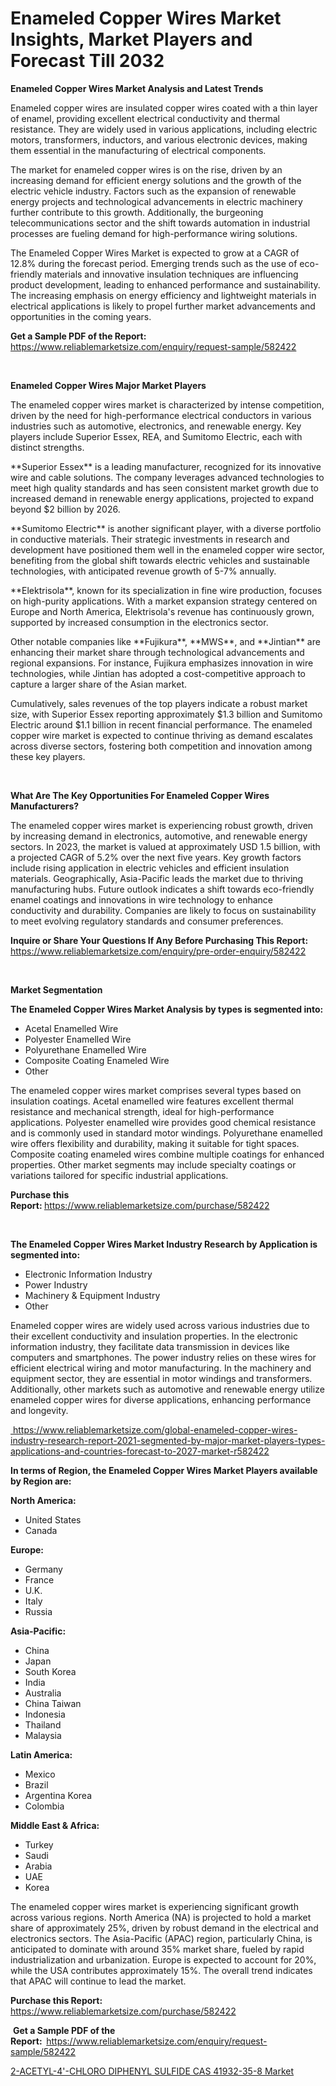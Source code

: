 <p><h1>Enameled Copper Wires Market Insights, Market Players and Forecast Till 2032</h1></p><p><strong>Enameled Copper Wires Market Analysis and Latest Trends</strong></p>
<p><p>Enameled copper wires are insulated copper wires coated with a thin layer of enamel, providing excellent electrical conductivity and thermal resistance. They are widely used in various applications, including electric motors, transformers, inductors, and various electronic devices, making them essential in the manufacturing of electrical components.</p><p>The market for enameled copper wires is on the rise, driven by an increasing demand for efficient energy solutions and the growth of the electric vehicle industry. Factors such as the expansion of renewable energy projects and technological advancements in electric machinery further contribute to this growth. Additionally, the burgeoning telecommunications sector and the shift towards automation in industrial processes are fueling demand for high-performance wiring solutions.</p><p>The Enameled Copper Wires Market is expected to grow at a CAGR of 12.8% during the forecast period. Emerging trends such as the use of eco-friendly materials and innovative insulation techniques are influencing product development, leading to enhanced performance and sustainability. The increasing emphasis on energy efficiency and lightweight materials in electrical applications is likely to propel further market advancements and opportunities in the coming years.</p></p>
<p><strong>Get a Sample PDF of the Report:&nbsp;</strong> <a href="https://www.reliablemarketsize.com/enquiry/request-sample/582422?utm_campaign=2450&utm_medium=2&utm_source=Github&utm_content=ia&utm_term=23032025&utm_id=enameled-copper-wires">https://www.reliablemarketsize.com/enquiry/request-sample/582422</a></p>
<p>&nbsp;</p>
<p><strong>Enameled Copper Wires Major Market Players</strong></p>
<p><p>The enameled copper wires market is characterized by intense competition, driven by the need for high-performance electrical conductors in various industries such as automotive, electronics, and renewable energy. Key players include Superior Essex, REA, and Sumitomo Electric, each with distinct strengths.</p><p>**Superior Essex** is a leading manufacturer, recognized for its innovative wire and cable solutions. The company leverages advanced technologies to meet high quality standards and has seen consistent market growth due to increased demand in renewable energy applications, projected to expand beyond $2 billion by 2026.</p><p>**Sumitomo Electric** is another significant player, with a diverse portfolio in conductive materials. Their strategic investments in research and development have positioned them well in the enameled copper wire sector, benefiting from the global shift towards electric vehicles and sustainable technologies, with anticipated revenue growth of 5-7% annually.</p><p>**Elektrisola**, known for its specialization in fine wire production, focuses on high-purity applications. With a market expansion strategy centered on Europe and North America, Elektrisola's revenue has continuously grown, supported by increased consumption in the electronics sector.</p><p>Other notable companies like **Fujikura**, **MWS**, and **Jintian** are enhancing their market share through technological advancements and regional expansions. For instance, Fujikura emphasizes innovation in wire technologies, while Jintian has adopted a cost-competitive approach to capture a larger share of the Asian market.</p><p>Cumulatively, sales revenues of the top players indicate a robust market size, with Superior Essex reporting approximately $1.3 billion and Sumitomo Electric around $1.1 billion in recent financial performance. The enameled copper wire market is expected to continue thriving as demand escalates across diverse sectors, fostering both competition and innovation among these key players.</p></p>
<p>&nbsp;</p>
<p><strong>What Are The Key Opportunities For Enameled Copper Wires Manufacturers?</strong></p>
<p><p>The enameled copper wires market is experiencing robust growth, driven by increasing demand in electronics, automotive, and renewable energy sectors. In 2023, the market is valued at approximately USD 1.5 billion, with a projected CAGR of 5.2% over the next five years. Key growth factors include rising application in electric vehicles and efficient insulation materials. Geographically, Asia-Pacific leads the market due to thriving manufacturing hubs. Future outlook indicates a shift towards eco-friendly enamel coatings and innovations in wire technology to enhance conductivity and durability. Companies are likely to focus on sustainability to meet evolving regulatory standards and consumer preferences.</p></p>
<p><strong>Inquire or Share Your Questions If Any Before Purchasing This Report:</strong> <a href="https://www.reliablemarketsize.com/enquiry/pre-order-enquiry/582422?utm_campaign=2450&utm_medium=2&utm_source=Github&utm_content=ia&utm_term=23032025&utm_id=enameled-copper-wires">https://www.reliablemarketsize.com/enquiry/pre-order-enquiry/582422</a></p>
<p>&nbsp;</p>
<p><strong>Market Segmentation</strong></p>
<p><strong>The Enameled Copper Wires Market Analysis by types is segmented into:</strong></p>
<p><ul><li>Acetal Enamelled Wire</li><li>Polyester Enamelled Wire</li><li>Polyurethane Enamelled Wire</li><li>Composite Coating Enameled Wire</li><li>Other</li></ul></p>
<p><p>The enameled copper wires market comprises several types based on insulation coatings. Acetal enamelled wire features excellent thermal resistance and mechanical strength, ideal for high-performance applications. Polyester enamelled wire provides good chemical resistance and is commonly used in standard motor windings. Polyurethane enamelled wire offers flexibility and durability, making it suitable for tight spaces. Composite coating enameled wires combine multiple coatings for enhanced properties. Other market segments may include specialty coatings or variations tailored for specific industrial applications.</p></p>
<p><strong>Purchase this Report:&nbsp;</strong><a href="https://www.reliablemarketsize.com/purchase/582422?utm_campaign=2450&utm_medium=2&utm_source=Github&utm_content=ia&utm_term=23032025&utm_id=enameled-copper-wires">https://www.reliablemarketsize.com/purchase/582422</a></p>
<p>&nbsp;</p>
<p><strong>The Enameled Copper Wires Market Industry Research by Application is segmented into:</strong></p>
<p><ul><li>Electronic Information Industry</li><li>Power Industry</li><li>Machinery & Equipment Industry</li><li>Other</li></ul></p>
<p><p>Enameled copper wires are widely used across various industries due to their excellent conductivity and insulation properties. In the electronic information industry, they facilitate data transmission in devices like computers and smartphones. The power industry relies on these wires for efficient electrical wiring and motor manufacturing. In the machinery and equipment sector, they are essential in motor windings and transformers. Additionally, other markets such as automotive and renewable energy utilize enameled copper wires for diverse applications, enhancing performance and longevity.</p></p>
<p><a href="https://www.reliablemarketsize.com/global-enameled-copper-wires-industry-research-report-2021-segmented-by-major-market-players-types-applications-and-countries-forecast-to-2027-market-r582422?utm_campaign=2450&utm_medium=2&utm_source=Github&utm_content=ia&utm_term=23032025&utm_id=enameled-copper-wires">&nbsp;https://www.reliablemarketsize.com/global-enameled-copper-wires-industry-research-report-2021-segmented-by-major-market-players-types-applications-and-countries-forecast-to-2027-market-r582422</a></p>
<p><strong>In terms of Region, the Enameled Copper Wires Market Players available by Region are:</strong></p>
<p>
    <p> <strong> North America: </strong>
        <ul>
            <li>United States</li>
            <li>Canada</li>
        </ul>
        </p> 
    <p> <strong> Europe: </strong>
        <ul>
            <li>Germany</li>
            <li>France</li>
            <li>U.K.</li>
            <li>Italy</li>
            <li>Russia</li>
        </ul>
        </p> 
    <p> <strong> Asia-Pacific: </strong>
        <ul>
            <li>China</li>
            <li>Japan</li>
            <li>South Korea</li>
            <li>India</li>
            <li>Australia</li>
            <li>China Taiwan</li>
            <li>Indonesia</li>
            <li>Thailand</li>
            <li>Malaysia</li>
        </ul>
        </p> 
    <p> <strong> Latin America: </strong>
        <ul>
            <li>Mexico</li>
            <li>Brazil</li>
            <li>Argentina Korea</li>
            <li>Colombia</li>
        </ul>
        </p> 
    <p> <strong> Middle East & Africa: </strong>
        <ul>
            <li>Turkey</li>
            <li>Saudi</li>
            <li>Arabia</li>
            <li>UAE</li>
            <li>Korea</li>
        </ul>
    </p>
    </p>
<p><p>The enameled copper wires market is experiencing significant growth across various regions. North America (NA) is projected to hold a market share of approximately 25%, driven by robust demand in the electrical and electronics sectors. The Asia-Pacific (APAC) region, particularly China, is anticipated to dominate with around 35% market share, fueled by rapid industrialization and urbanization. Europe is expected to account for 20%, while the USA contributes approximately 15%. The overall trend indicates that APAC will continue to lead the market.</p></p>
<p><strong>Purchase this Report: </strong><a href="https://www.reliablemarketsize.com/purchase/582422?utm_campaign=2450&utm_medium=2&utm_source=Github&utm_content=ia&utm_term=23032025&utm_id=enameled-copper-wires">https://www.reliablemarketsize.com/purchase/582422</a></p>
<p>&nbsp;<strong>Get a Sample PDF of the Report:&nbsp;&nbsp;</strong><a href="https://www.reliablemarketsize.com/enquiry/request-sample/582422?utm_campaign=2450&utm_medium=2&utm_source=Github&utm_content=ia&utm_term=23032025&utm_id=enameled-copper-wires">https://www.reliablemarketsize.com/enquiry/request-sample/582422</a></p>
<p><strong></strong></p>
<p><p><a href="https://github.com/boitafbg/Market-Research-Report-List-1/blob/main/2-acetyl-4-chloro-diphenyl-sulfide-cas-41932-35-8-market.md?utm_campaign=2450&utm_medium=2&utm_source=Github&utm_content=ia&utm_term=23032025&utm_id=enameled-copper-wires">2-ACETYL-4'-CHLORO DIPHENYL SULFIDE CAS 41932-35-8 Market</a></p></p>